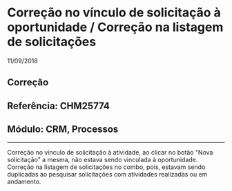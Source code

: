 # Correção no vínculo de solicitação à oportunidade / Correção na listagem de solicitações
11/09/2018
## Correção
## Referência: CHM25774
## Módulo: CRM, Processos
***

Correção no vínculo de solicitação à atividade, ao clicar no botão "Nova solicitação" a mesma, não estava sendo vinculada à oportunidade.
Correção na listagem de solicitações no combo, pois, estavam sendo duplicadas ao pesquisar solicitações com atividades realizadas ou em andamento.
